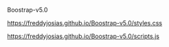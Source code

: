 Boostrap-v5.0

https://freddyjosias.github.io/Boostrap-v5.0/styles.css

https://freddyjosias.github.io/Boostrap-v5.0/scripts.js
